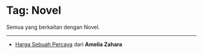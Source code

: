 # Tag: Novel

Semua yang berkaitan dengan Novel.

----

- [Harga Sebuah Percaya](/content/blog/ameliazahara/novel/hargasebuahpercaya/) dari **Amelia Zahara**